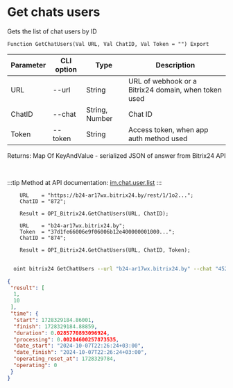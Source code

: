 ﻿---
sidebar_position: 2
---

# Get chats users
 Gets the list of chat users by ID



`Function GetChatUsers(Val URL, Val ChatID, Val Token = "") Export`

  | Parameter | CLI option | Type | Description |
  |-|-|-|-|
  | URL | --url | String | URL of webhook or a Bitrix24 domain, when token used |
  | ChatID | --chat | String, Number | Chat ID |
  | Token | --token | String | Access token, when app auth method used |

  
  Returns:  Map Of KeyAndValue - serialized JSON of answer from Bitrix24 API

<br/>

:::tip
Method at API documentation: [im.chat.user.list](https://dev.1c-bitrix.ru/learning/course/?COURSE_ID=93&LESSON_ID=12095)
:::
<br/>


```bsl title="Code example"
    URL    = "https://b24-ar17wx.bitrix24.by/rest/1/1o2...";
    ChatID = "872";

    Result = OPI_Bitrix24.GetChatUsers(URL, ChatID);

    URL    = "b24-ar17wx.bitrix24.by";
    Token  = "37d1fe66006e9f06006b12e400000001000...";
    ChatID = "874";

    Result = OPI_Bitrix24.GetChatUsers(URL, ChatID, Token);
```



```sh title="CLI command example"
    
  oint bitrix24 GetChatUsers --url "b24-ar17wx.bitrix24.by" --chat "452" --token "fe3fa966006e9f06006b12e400000001000..."

```

```json title="Result"
{
 "result": [
  1,
  10
 ],
 "time": {
  "start": 1728329184.86001,
  "finish": 1728329184.88859,
  "duration": 0.0285770893096924,
  "processing": 0.00284600257873535,
  "date_start": "2024-10-07T22:26:24+03:00",
  "date_finish": "2024-10-07T22:26:24+03:00",
  "operating_reset_at": 1728329784,
  "operating": 0
 }
}
```
